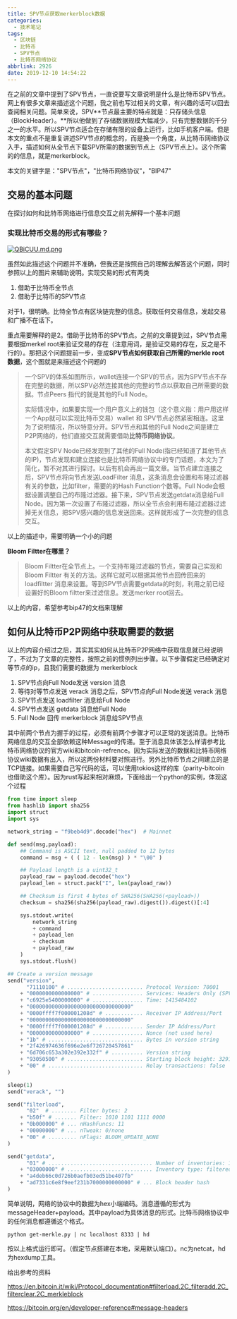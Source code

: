 ```yaml
---
title: SPV节点获取merkerblock数据
categories:
  - 技术笔记
tags:
  - 区块链
  - 比特币
  - SPV节点
  - 比特币网络协议
abbrlink: 2926
date: 2019-12-10 14:54:22
---
```


在之前的文章中提到了SPV节点，一直说要写文章说明是什么是比特币SPV节点。网上有很多文章来描述这个问题，我之前也写过相关的文章，有兴趣的话可以回去查阅相关问题。简单来说，SPV**节点最主要的特点就是：只存储头信息（BlockHeader）。**所以他做到了存储数据规模大幅减少，只有完整数据的千分之一的水平。所以SPV节点适合在存储有限的设备上运行，比如手机客户端。但是本文的重点不是重复讲述SPV节点的概念的，而是换一个角度，从比特币网络协议入手，描述如何从全节点下载SPV所需的数据到节点上（SPV节点上）。这个所需的的信息，就是merkerblock。
<!--more-->

本文的关键字是："SPV节点"，"比特币网络协议"，"BIP47"

## 交易的基本问题

在探讨如何和比特币网络进行信息交互之前先解释一个基本问题

### 实现比特币交易的形式有哪些？

[![QBiCUU.md.png](https://s2.ax1x.com/2019/12/10/QBiCUU.md.png)](https://imgse.com/i/QBiCUU)

虽然如此描述这个问题并不准确，但我还是按照自己的理解去解答这个问题，同时参照以上的图片来辅助说明。实现交易的形式有两类

1. 借助于比特币全节点
2. 借助于比特币的SPV节点

对于1，很明确。比特全节点有区块链完整的信息。获取任何交易信息，发起交易和广播不在话下。

重点需要解释的是2。借助于比特币的SPV节点。之前的文章提到过，SPV节点需要根据merkel root来验证交易的存在（注意用词，是验证交易的存在，反之是不行的）。那把这个问题提前一步，变成**SPV节点如何获取自己所需的merkle root数据**，这个图就是来描述这个问题的

> 一个SPV的体系如图所示，wallet连接一个SPV的节点，因为SPV节点不存在完整的数据，所以SPV必然连接其他的完整的节点以获取自己所需要的数据。节点Peers 指代的就是其他的Full Node。
>
> 实际情况中，如果要实现一个用户意义上的钱包（这个意义指：用户用这样一个App就可以实现比特币交易）wallet 和 SPV节点必然紧密相连。这里为了说明情况，所以特意分开。SPV节点和其他的Full Node之间是建立P2P网络的，他们直接交互就需要借助**比特币网络协议**。
>
> 本文假定SPV Node已经发现到了其他的Full Node(指已经知道了其他节点的IP)，节点发现和建立连接也是比特币网络协议中的专门话题，本文为了简化，暂不对其进行探讨。以后有机会再出一篇文章。当节点建立连接之后，SPV节点将向节点发送LoadFilter 消息，这条消息会设置和布隆过滤器有关的参数，比如filter，需要的的Hash Function个数等。Full Node会根据设置调整自己的布隆过滤器。接下来，SPV节点发送getdata消息给Full Node。因为第一次设置了布隆过滤器，所以全节点会利用布隆过滤器过滤掉无关信息，把SPV感兴趣的信息发送回来。这样就形成了一次完整的信息交互。

以上的描述中，需要明确一个小的问题

**Bloom Filtter在哪里？**

> Bloom Filtter在全节点上。一个支持布隆过滤器的节点，需要自己实现和Bloom Filtter 有关的方法。这样它就可以根据其他节点回传回来的loadfiltter 消息来设置。等到SPV节点需要getdata的时刻，利用之前已经设置好的Bloom filtter来过滤信息。发送merker root回去。

以上的内容，希望参考bip47的文档来理解

## 如何从比特币P2P网络中获取需要的数据

以上的内容介绍过之后，其实其实如何从比特币P2P网络中获取信息就已经说明了，不过为了文章的完整性，按照之前的惯例列出步骤。以下步骤假定已经确定对等节点的ip，且我们需要的数据为 merkerblock

1. SPV节点向Full Node发送 version 消息
2. 等待对等节点发送 verack 消息之后，SPV节点向Full Node发送 verack 消息
3. SPV节点发送 loadfilter 消息给Full Node
4. SPV节点发送 getdata 消息给Full Node
5. Full Node 回传 merkerblock 消息给SPV节点

其中前两个节点为握手的过程，必须有前两个步骤才可以正常的发送消息。比特币网络信息的交互全部依赖这种Message的传递。至于消息具体该怎么样请参考比特币网络协议的官方wiki和bitcoin-refrence。因为实际发送的数据和比特币网络协议wiki数据有出入，所以这两份材料要对照进行。另外比特币节点之间建立的是TCP链接。如果需要自己写代码的话，可以使用tokios这样的库（parity-bitcoin也借助这个库）。因为rust写起来相对麻烦，下面给出一个python的实例，体现这个过程

```python
from time import sleep
from hashlib import sha256
import struct
import sys

network_string = "f9beb4d9".decode("hex")  # Mainnet

def send(msg,payload):
    ## Command is ASCII text, null padded to 12 bytes
    command = msg + ( ( 12 - len(msg) ) * "\00" )

    ## Payload length is a uint32_t
    payload_raw = payload.decode("hex")
    payload_len = struct.pack("I", len(payload_raw))

    ## Checksum is first 4 bytes of SHA256(SHA256(<payload>))
    checksum = sha256(sha256(payload_raw).digest()).digest()[:4]

    sys.stdout.write(
        network_string
        + command
        + payload_len
        + checksum
        + payload_raw
    )
    sys.stdout.flush()

## Create a version message
send("version",
      "71110100" # ........................ Protocol Version: 70001
    + "0000000000000000" # ................ Services: Headers Only (SPV)
    + "c6925e5400000000" # ................ Time: 1415484102
    + "00000000000000000000000000000000"
    + "0000ffff7f000001208d" # ............ Receiver IP Address/Port
    + "00000000000000000000000000000000"
    + "0000ffff7f000001208d" # ............ Sender IP Address/Port
    + "0000000000000000" # ................ Nonce (not used here)
    + "1b" # .............................. Bytes in version string
    + "2f426974636f696e2e6f726720457861"
    + "6d706c653a302e392e332f" # .......... Version string
    + "93050500" # ........................ Starting block height: 329107
    + "00" # .............................. Relay transactions: false
)

sleep(1)
send("verack", "")

send("filterload",
      "02"  # ........ Filter bytes: 2
    + "b50f" # ....... Filter: 1010 1101 1111 0000
    + "0b000000" # ... nHashFuncs: 11
    + "00000000" # ... nTweak: 0/none
    + "00" # ......... nFlags: BLOOM_UPDATE_NONE
)

send("getdata",
      "01" # ................................. Number of inventories: 1
    + "03000000" # ........................... Inventory type: filtered block
    + "a4deb66c0d726b0aefb03ed51be407fb"
    + "ad7331c6e8f9eef231b7000000000000" # ... Block header hash
)
```

简单说明，网络的协议中的数据为hex小端编码。消息遵循的形式为messageHeader+payload。其中payload为具体消息的形式。比特币网络协议中的任何消息都遵循这个格式。

```
python get-merkle.py | nc localhost 8333 | hd
```

按以上格式运行即可。（假定节点搭建在本地，采用默认端口）。nc为netcat，hd为hexdump工具。

给出参考的资料

https://en.bitcoin.it/wiki/Protocol_documentation#filterload.2C_filteradd.2C_filterclear.2C_merkleblock

https://bitcoin.org/en/developer-reference#message-headers


